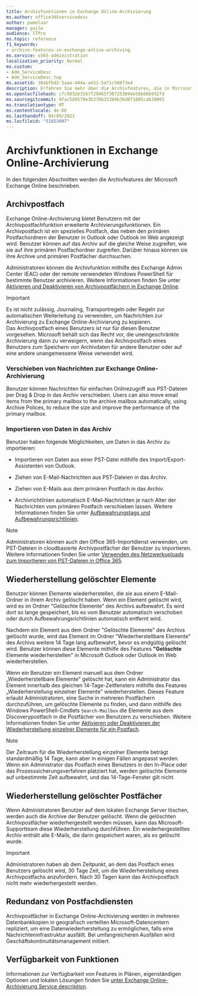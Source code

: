 ```yaml
---
title: Archivfunktionen in Exchange Online-Archivierung
ms.author: office365servicedesc
author: pamelaar
manager: gailw
audience: ITPro
ms.topic: reference
f1_keywords:
- archive-features-in-exchange-online-archiving
ms.service: o365-administration
localization_priority: Normal
ms.custom:
- Adm_ServiceDesc
- Adm_ServiceDesc_top
ms.assetid: 38abfbd2-5aaa-444a-a431-5e71c566f3e4
description: Erfahren Sie mehr über die Archivfeatures, die in Microsoft Exchange Online sind.
ms.openlocfilehash: cfc5832e3167f29465f387253694e56b66b932fd
ms.sourcegitcommit: 9fac5d9579e3b370b15384b36d0f1805cab20065
ms.translationtype: MT
ms.contentlocale: de-DE
ms.lasthandoff: 04/09/2021
ms.locfileid: "51653097"
---
```

# <a name="archive-features-in-exchange-online-archiving"></a>Archivfunktionen in Exchange Online-Archivierung

In den folgenden Abschnitten werden die Archivfeatures der Microsoft Exchange Online beschrieben.
  
## <a name="archive-mailbox"></a>Archivpostfach

Exchange Online-Archivierung bietet Benutzern mit der Archivpostfachfunktion erweiterte Archivierungsfunktionen. Ein Archivpostfach ist ein spezielles Postfach, das neben den primären Postfachordnern der Benutzer in Outlook oder Outlook im Web angezeigt wird. Benutzer können auf das Archiv auf die gleiche Weise zugreifen, wie sie auf ihre primären Postfachordner zugreifen. Darüber hinaus können sie ihre Archive und primären Postfächer durchsuchen.
  
Administratoren können die Archivfunktion mithilfe des Exchange Admin Center (EAC) oder der remote verwendeten Windows PowerShell für bestimmte Benutzer archivieren. Weitere Informationen finden Sie unter [Aktivieren und Deaktivieren von Archivpostfächern in Exchange Online](/office365/securitycompliance/enable-archive-mailboxes).
  
> [!IMPORTANT]
>  Es ist nicht zulässig, Journaling, Transportregeln oder Regeln zur automatischen Weiterleitung zu verwenden, um Nachrichten zur Archivierung zu Exchange Online-Archivierung zu kopieren. <br/>
>  Das Archivpostfach eines Benutzers ist nur für diesen Benutzer vorgesehen. Microsoft behält sich das Recht vor, die uneingeschränkte Archivierung dann zu verweigern, wenn das Archivpostfach eines Benutzers zum Speichern von Archivdaten für andere Benutzer oder auf eine andere unangemessene Weise verwendet wird.
  
### <a name="move-messages-to-exchange-online-archiving"></a>Verschieben von Nachrichten zur Exchange Online-Archivierung

Benutzer können Nachrichten für einfachen Onlinezugriff aus PST-Dateien per Drag & Drop in das Archiv verschieben. Users can also move email items from the primary mailbox to the archive mailbox automatically, using Archive Polices, to reduce the size and improve the performance of the primary mailbox. 
  
### <a name="import-data-to-the-archive"></a>Importieren von Daten in das Archiv

Benutzer haben folgende Möglichkeiten, um Daten in das Archiv zu importieren:
  
- Importieren von Daten aus einer PST-Datei mithilfe des Import/Export-Assistenten von Outlook.
    
- Ziehen von E-Mail-Nachrichten aus PST-Dateien in das Archiv.
    
- Ziehen von E-Mails aus dem primären Postfach in das Archiv.
    
- Archivrichtlinien automatisch E-Mail-Nachrichten je nach Alter der Nachrichten vom primären Postfach verschieben lassen. Weitere Informationen finden Sie unter [Aufbewahrungstags und Aufbewahrungsrichtlinien](/Exchange/policy-and-compliance/mrm/retention-tags-and-retention-policies).
    
> [!NOTE]
> Administratoren können auch den Office 365-Importdienst verwenden, um PST-Dateien in cloudbasierte Archivpostfächer der Benutzer zu importieren. Weitere Informationen finden Sie unter [Verwenden des Netzwerkuploads zum Importieren von PST-Dateien in Office 365](/office365/securitycompliance/use-network-upload-to-import-pst-files). 
  
## <a name="deleted-item-recovery"></a>Wiederherstellung gelöschter Elemente

Benutzer können Elemente wiederherstellen, die sie aus einem E-Mail-Ordner in ihrem Archiv gelöscht haben. Wenn ein Element gelöscht wird, wird es im Ordner "Gelöschte Elemente" des Archivs aufbewahrt. Es wird dort so lange gespeichert, bis es vom Benutzer automatisch verschoben oder durch Aufbewahrungsrichtlinien automatisch entfernt wird.
  
Nachdem ein Element aus dem Ordner "Gelöschte Elemente" des Archivs gelöscht wurde, wird das Element im Ordner "Wiederherstellbare Elemente" des Archivs weitere 14 Tage lang aufbewahrt, bevor es endgültig gelöscht wird. Benutzer können diese Elemente mithilfe des Features **"Gelöschte** Elemente wiederherstellen" in Microsoft Outlook oder Outlook im Web wiederherstellen. 
  
Wenn ein Benutzer ein Element manuell aus dem Ordner „Wiederherstellbare Elemente" gelöscht hat, kann ein Administrator das Element innerhalb des gleichen 14-Tage-Zeitfensters mithilfe des Features „Wiederherstellung einzelner Elemente" wiederherstellen. Dieses Feature erlaubt Administratoren, eine Suche in mehreren Postfächern durchzuführen, um gelöschte Elemente zu finden, und dann mithilfe des Windows PowerShell-Cmdlets  `Search-Mailbox` die Elemente aus dem Discoverypostfach in die Postfächer von Benutzern zu verschieben. Weitere Informationen finden Sie unter [Aktivieren oder Deaktivieren der Wiederherstellung einzelner Elemente für ein Postfach](/office365/securitycompliance/use-network-upload-to-import-pst-files).
  
> [!NOTE]
>  Der Zeitraum für die Wiederherstellung einzelner Elemente beträgt standardmäßig 14 Tage, kann aber in einigen Fällen angepasst werden. <br/>
>  Wenn ein Administrator das Postfach eines Benutzers in den In-Place oder das Prozesssicherungsverfahren platziert hat, werden gelöschte Elemente auf unbestimmte Zeit aufbewahrt, und das 14-Tage-Fenster gilt nicht. 
  
## <a name="deleted-mailbox-recovery"></a>Wiederherstellung gelöschter Postfächer

Wenn Administratoren Benutzer auf dem lokalen Exchange Server löschen, werden auch die Archive der Benutzer gelöscht. Wenn die gelöschten Archivpostfächer wiederhergestellt werden müssen, kann das Microsoft-Supportteam diese Wiederherstellung durchführen. Ein wiederhergestelltes Archiv enthält alle E-Mails, die darin gespeichert waren, als es gelöscht wurde.
  
> [!IMPORTANT]
> Administratoren haben ab dem Zeitpunkt, an dem das Postfach eines Benutzers gelöscht wird, 30 Tage Zeit, um die Wiederherstellung eines Archivpostfachs anzufordern. Nach 30 Tagen kann das Archivpostfach nicht mehr wiederhergestellt werden. 
  
## <a name="mailbox-service-redundancy"></a>Redundanz von Postfachdiensten

Archivpostfächer in Exchange Online-Archivierung werden in mehreren Datenbankkopien in geografisch verteilten Microsoft-Datencentern repliziert, um eine Datenwiederherstellung zu ermöglichen, falls eine Nachrichteninfrastruktur ausfällt. Bei umfangreicheren Ausfällen wird Geschäftskontinuitätsmanagement initiiert. 
  
## <a name="feature-availability"></a>Verfügbarkeit von Funktionen

Informationen zur Verfügbarkeit von Features in Plänen, eigenständigen Optionen und lokalen Lösungen finden Sie [unter Exchange Online-Archivierung Service description](exchange-online-archiving-service-description.md).
